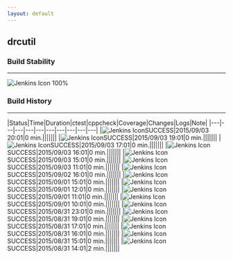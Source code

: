 ```yaml
---
layout: default
---
```

## drcutil
### Build Stability
___
![Jenkins Icon](http://jenkinshrg.github.io/images/48x48/health-80plus.png)
100%
  
### Build History
___
|Status|Time|Duration|<span class='badge'>ctest</span>|<span class='badge'>cppcheck</span>|Coverage|Changes|Logs|Note|
|---|---|---|---|---|---|---|---|---|---|
|![Jenkins Icon](http://jenkinshrg.github.io/images/24x24/blue.png)SUCCESS|2015/09/03 20:01|0 min.|||||||
|![Jenkins Icon](http://jenkinshrg.github.io/images/24x24/blue.png)SUCCESS|2015/09/03 19:01|0 min.|||||||
|![Jenkins Icon](http://jenkinshrg.github.io/images/24x24/blue.png)SUCCESS|2015/09/03 17:01|0 min.|||||||
|![Jenkins Icon](http://jenkinshrg.github.io/images/24x24/blue.png)SUCCESS|2015/09/03 16:01|0 min.|||||||
|![Jenkins Icon](http://jenkinshrg.github.io/images/24x24/blue.png)SUCCESS|2015/09/03 15:01|0 min.|||||||
|![Jenkins Icon](http://jenkinshrg.github.io/images/24x24/blue.png)SUCCESS|2015/09/03 11:01|0 min.|||||||
|![Jenkins Icon](http://jenkinshrg.github.io/images/24x24/blue.png)SUCCESS|2015/09/02 16:01|0 min.|||||||
|![Jenkins Icon](http://jenkinshrg.github.io/images/24x24/blue.png)SUCCESS|2015/09/01 15:01|0 min.|||||||
|![Jenkins Icon](http://jenkinshrg.github.io/images/24x24/blue.png)SUCCESS|2015/09/01 12:01|0 min.|||||||
|![Jenkins Icon](http://jenkinshrg.github.io/images/24x24/blue.png)SUCCESS|2015/09/01 11:01|0 min.|||||||
|![Jenkins Icon](http://jenkinshrg.github.io/images/24x24/blue.png)SUCCESS|2015/09/01 10:01|0 min.|||||||
|![Jenkins Icon](http://jenkinshrg.github.io/images/24x24/blue.png)SUCCESS|2015/08/31 23:01|0 min.|||||||
|![Jenkins Icon](http://jenkinshrg.github.io/images/24x24/blue.png)SUCCESS|2015/08/31 19:01|0 min.|||||||
|![Jenkins Icon](http://jenkinshrg.github.io/images/24x24/blue.png)SUCCESS|2015/08/31 17:01|0 min.|||||||
|![Jenkins Icon](http://jenkinshrg.github.io/images/24x24/blue.png)SUCCESS|2015/08/31 16:01|0 min.|||||||
|![Jenkins Icon](http://jenkinshrg.github.io/images/24x24/blue.png)SUCCESS|2015/08/31 15:01|0 min.|||||||
|![Jenkins Icon](http://jenkinshrg.github.io/images/24x24/blue.png)SUCCESS|2015/08/31 14:01|2 min.|||||||
